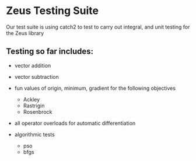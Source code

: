 # Zeus Testing Suite

Our test suite is using catch2 to test to carry out integral, and unit testing for the Zeus library

## Testing so far includes: 
- vector addition
- vector subtraction

- fun values of origin, minimum, gradient for the following objectives 
  - Ackley
  - Rastrigin
  - Rosenbrock

- all operator overloads for automatic differentiation

- algorithmic tests
  - pso
  - bfgs

